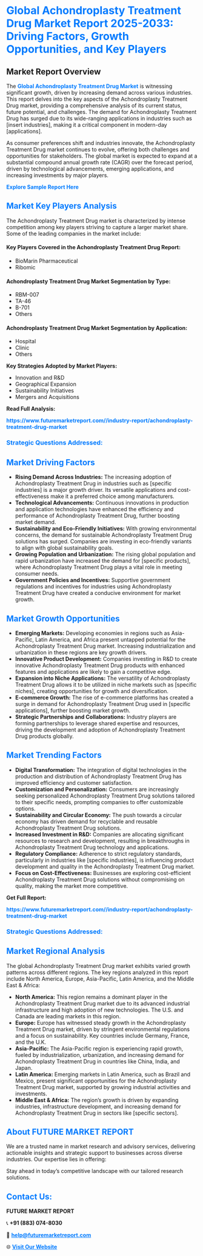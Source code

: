 <h1 style="color: #007BFF;">Global Achondroplasty Treatment Drug Market Report 2025-2033: Driving Factors, Growth Opportunities, and Key Players</h1>

<section id="overview">
<h2>Market Report Overview</h2>
<p>The <a href="https://www.futuremarketreport.com//industry-report/achondroplasty-treatment-drug-market" style="color: #007BFF; text-decoration: none;"><strong>Global Achondroplasty Treatment Drug Market</strong></a> is witnessing significant growth, driven by increasing demand across various industries. This report delves into the key aspects of the Achondroplasty Treatment Drug market, providing a comprehensive analysis of its current status, future potential, and challenges. The demand for Achondroplasty Treatment Drug has surged due to its wide-ranging applications in industries such as [insert industries], making it a critical component in modern-day [applications].</p>
<p>As consumer preferences shift and industries innovate, the Achondroplasty Treatment Drug market continues to evolve, offering both challenges and opportunities for stakeholders. The global market is expected to expand at a substantial compound annual growth rate (CAGR) over the forecast period, driven by technological advancements, emerging applications, and increasing investments by major players.</p>
</section>

<section id="overview">
<p><a href="https://www.futuremarketreport.com//request-sample/reportId=79965" style="color: #007BFF; text-decoration: none;"><strong>Explore Sample Report Here</strong></a></p>
</section>

<section id="key-players">
<h2 style="color: #007BFF;">Market Key Players Analysis</h2>
<p>The Achondroplasty Treatment Drug market is characterized by intense competition among key players striving to capture a larger market share. Some of the leading companies in the market include:</p>
<h4>Key Players Covered in the Achondroplasty Treatment Drug Report:</h4>
<ul><li>BioMarin Pharmaceutical</li><li>Ribomic</li></ul>
<h4>Achondroplasty Treatment Drug Market Segmentation by Type:</h4>
<ul><li>RBM-007</li><li>TA-46</li><li>B-701</li><li>Others</li></ul>

<h4>Achondroplasty Treatment Drug Market Segmentation by Application:</h4>
<ul><li>Hospital</li><li>Clinic</li><li>Others</li></ul>
<p><strong>Key Strategies Adopted by Market Players:</strong></p>
<ul>
<li>Innovation and R&D</li>
<li>Geographical Expansion</li>
<li>Sustainability Initiatives</li>
<li>Mergers and Acquisitions</li>
</ul>
</section>

<section>
<p><strong>Read Full Analysis: </strong></p><a href="https://www.futuremarketreport.com//industry-report/achondroplasty-treatment-drug-market" style="color: #007BFF; text-decoration: none;"><strong>https://www.futuremarketreport.com//industry-report/achondroplasty-treatment-drug-market</strong></a>
<h3 style="color: #007BFF;">Strategic Questions Addressed:</h3>
</section>

<section id="driving-factors">
<h2 style="color: #007BFF;">Market Driving Factors</h2>
<ul>
<li><strong>Rising Demand Across Industries:</strong> The increasing adoption of Achondroplasty Treatment Drug in industries such as [specific industries] is a major growth driver. Its versatile applications and cost-effectiveness make it a preferred choice among manufacturers.</li>
<li><strong>Technological Advancements:</strong> Continuous innovations in production and application technologies have enhanced the efficiency and performance of Achondroplasty Treatment Drug, further boosting market demand.</li>
<li><strong>Sustainability and Eco-Friendly Initiatives:</strong> With growing environmental concerns, the demand for sustainable Achondroplasty Treatment Drug solutions has surged. Companies are investing in eco-friendly variants to align with global sustainability goals.</li>
<li><strong>Growing Population and Urbanization:</strong> The rising global population and rapid urbanization have increased the demand for [specific products], where Achondroplasty Treatment Drug plays a vital role in meeting consumer needs.</li>
<li><strong>Government Policies and Incentives:</strong> Supportive government regulations and incentives for industries using Achondroplasty Treatment Drug have created a conducive environment for market growth.</li>
</ul>
</section>

<section id="growth-opportunities">
<h2 style="color: #007BFF;">Market Growth Opportunities</h2>
<ul>
<li><strong>Emerging Markets:</strong> Developing economies in regions such as Asia-Pacific, Latin America, and Africa present untapped potential for the Achondroplasty Treatment Drug market. Increasing industrialization and urbanization in these regions are key growth drivers.</li>
<li><strong>Innovative Product Development:</strong> Companies investing in R&D to create innovative Achondroplasty Treatment Drug products with enhanced features and applications are likely to gain a competitive edge.</li>
<li><strong>Expansion into Niche Applications:</strong> The versatility of Achondroplasty Treatment Drug allows it to be utilized in niche markets such as [specific niches], creating opportunities for growth and diversification.</li>
<li><strong>E-commerce Growth:</strong> The rise of e-commerce platforms has created a surge in demand for Achondroplasty Treatment Drug used in [specific applications], further boosting market growth.</li>
<li><strong>Strategic Partnerships and Collaborations:</strong> Industry players are forming partnerships to leverage shared expertise and resources, driving the development and adoption of Achondroplasty Treatment Drug products globally.</li>
</ul>
</section>

<section id="trending-factors">
<h2 style="color: #007BFF;">Market Trending Factors</h2>
<ul>
<li><strong>Digital Transformation:</strong> The integration of digital technologies in the production and distribution of Achondroplasty Treatment Drug has improved efficiency and customer satisfaction.</li>
<li><strong>Customization and Personalization:</strong> Consumers are increasingly seeking personalized Achondroplasty Treatment Drug solutions tailored to their specific needs, prompting companies to offer customizable options.</li>
<li><strong>Sustainability and Circular Economy:</strong> The push towards a circular economy has driven demand for recyclable and reusable Achondroplasty Treatment Drug solutions.</li>
<li><strong>Increased Investment in R&D:</strong> Companies are allocating significant resources to research and development, resulting in breakthroughs in Achondroplasty Treatment Drug technology and applications.</li>
<li><strong>Regulatory Compliance:</strong> Adherence to strict regulatory standards, particularly in industries like [specific industries], is influencing product development and quality in the Achondroplasty Treatment Drug market.</li>
<li><strong>Focus on Cost-Effectiveness:</strong> Businesses are exploring cost-efficient Achondroplasty Treatment Drug solutions without compromising on quality, making the market more competitive.</li>
</ul>
</section>

<section>
<p><strong>Get Full Report: </strong></p><a href="https://www.futuremarketreport.com//industry-report/achondroplasty-treatment-drug-market" style="color: #007BFF; text-decoration: none;"><strong>https://www.futuremarketreport.com//industry-report/achondroplasty-treatment-drug-market</strong></a>
<h3 style="color: #007BFF;">Strategic Questions Addressed:</h3>
</section>


<section id="regional-analysis">
<h2 style="color: #007BFF;">Market Regional Analysis</h2>
<p>The global Achondroplasty Treatment Drug market exhibits varied growth patterns across different regions. The key regions analyzed in this report include North America, Europe, Asia-Pacific, Latin America, and the Middle East & Africa:</p>
<ul>
<li><strong>North America:</strong> This region remains a dominant player in the Achondroplasty Treatment Drug market due to its advanced industrial infrastructure and high adoption of new technologies. The U.S. and Canada are leading markets in this region.</li>
<li><strong>Europe:</strong> Europe has witnessed steady growth in the Achondroplasty Treatment Drug market, driven by stringent environmental regulations and a focus on sustainability. Key countries include Germany, France, and the U.K.</li>
<li><strong>Asia-Pacific:</strong> The Asia-Pacific region is experiencing rapid growth, fueled by industrialization, urbanization, and increasing demand for Achondroplasty Treatment Drug in countries like China, India, and Japan.</li>
<li><strong>Latin America:</strong> Emerging markets in Latin America, such as Brazil and Mexico, present significant opportunities for the Achondroplasty Treatment Drug market, supported by growing industrial activities and investments.</li>
<li><strong>Middle East & Africa:</strong> The region’s growth is driven by expanding industries, infrastructure development, and increasing demand for Achondroplasty Treatment Drug in sectors like [specific sectors].</li>
</ul>
</section>

<footer>
<h2 style="color: #007BFF;">About FUTURE MARKET REPORT</h2>
<p>We are a trusted name in market research and advisory services, delivering actionable insights and strategic support to businesses across diverse industries. Our expertise lies in offering:</p>

<p>Stay ahead in today’s competitive landscape with our tailored research solutions.</p>

<h2 style="color: #007BFF;">Contact Us:</h2>
<p><strong>FUTURE MARKET REPORT</strong></p>
<p>📞 <strong>+91 (883) 074-8030</strong></p>
<p>📧 <strong><a href="mailto:help@futuremarketreport.com" style="color: #007BFF;">help@futuremarketreport.com</a></strong></p>
<p>🌐 <strong><a href="https://www.futuremarketreport.com/" style="color: #007BFF;">Visit Our Website</a></strong></p>
</footer>